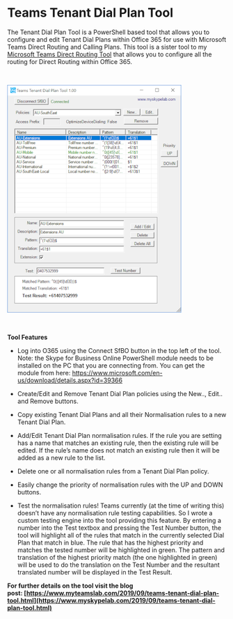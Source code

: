 ﻿Teams Tenant Dial Plan Tool
===========================

            

The Tenant Dial Plan Tool is a PowerShell based tool that allows you to configure and edit Tenant Dial Plans within Office 365 for use with Microsoft Teams Direct Routing and Calling Plans. This tool is a sister tool to my
[Microsoft Teams Direct Routing Tool](https://www.myskypelab.com/2019/02/microsoft-teams-direct-routing-tool.html) that allows you to configure all the routing for Direct Routing within Office 365.

 

![Image](https://github.com/jamescussen/teams-tenant-dial-plan-tool/raw/master/TeamsTenantDialPlanEditorv1.00-400px.png)


 


**Tool Features**


  *  Log into O365 using the Connect SfBO button in the top left of the tool. Note: the Skype for Business Online PowerShell module needs to be installed on the PC that you are connecting from. You can get the module from here: https://www.microsoft.com/en-us/download/details.aspx?id=39366

  *  Create/Edit and Remove Tenant Dial Plan policies using the New.., Edit.. and Remove buttons.

  *  Copy existing Tenant Dial Plans and all their Normalisation rules to a new Tenant Dial Plan.

  *  Add/Edit Tenant Dial Plan normalisation rules. If the rule you are setting has a name that matches an existing rule, then the existing rule will be edited. If the rule’s name does not match an existing rule then it will be added as a new rule to the
 list. 
  *  Delete one or all normalisation rules from a Tenant Dial Plan policy. 
  *  Easily change the priority of normalisation rules with the UP and DOWN buttons.

  *  Test the normalisation rules! Teams currently (at the time of writing this) doesn’t have any normalisation rule testing capabilities. So I wrote a custom testing engine into the tool providing this feature. By entering a number into the Test textbox
 and pressing the Test Number button, the tool will highlight all of the rules that match in the currently selected Dial Plan that match in blue. The rule that has the highest priority and matches the tested number will be highlighted in green. The pattern
 and translation of the highest priority match (the one highlighted in green) will be used to do the translation on the Test Number and the resultant translated number will be displayed in the Test Result.


**For further details on the tool visit the blog post: [https://www.myteamslab.com/2019/09/teams-tenant-dial-plan-tool.html](https://www.myskypelab.com/2019/09/teams-tenant-dial-plan-tool.html)**


 






        
    
